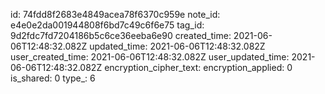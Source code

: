 id: 74fdd8f2683e4849acea78f6370c959e
note_id: e4e0e2da001944808f6bd7c49c6f6e75
tag_id: 9d2fdc7fd7204186b5c6ce36eeba6e90
created_time: 2021-06-06T12:48:32.082Z
updated_time: 2021-06-06T12:48:32.082Z
user_created_time: 2021-06-06T12:48:32.082Z
user_updated_time: 2021-06-06T12:48:32.082Z
encryption_cipher_text: 
encryption_applied: 0
is_shared: 0
type_: 6